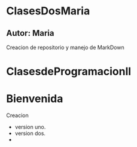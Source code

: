 # ClasesDosMaria
## Autor: Maria
Creacion de repositorio y manejo de MarkDown 
# ClasesdeProgramacionll
# Bienvenida
Creacion
- version uno.
- version dos.
- 
